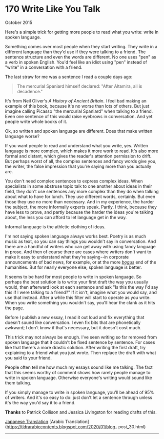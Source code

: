 # 170 Write Like You Talk


  
 
  
 October 2015   
  
 Here's a simple trick for getting more people to read what you write: write in spoken language.   
  
 Something comes over most people when they start writing. They write in a different language than they'd use if they were talking to a friend. The sentence structure and even the words are different. No one uses "pen" as a verb in spoken English. You'd feel like an idiot using "pen" instead of "write" in a conversation with a friend.   
  
 The last straw for me was a sentence I read a couple days ago:   
  
 > The mercurial Spaniard himself declared: "After Altamira, all is decadence." 

 It's from Neil Oliver's _A History of Ancient Britain_. I feel bad making an example of this book, because it's no worse than lots of others. But just imagine calling Picasso "the mercurial Spaniard" when talking to a friend. Even one sentence of this would raise eyebrows in conversation. And yet people write whole books of it.   
  
 Ok, so written and spoken language are different. Does that make written language worse?   
  
 If you want people to read and understand what you write, yes. Written language is more complex, which makes it more work to read. It's also more formal and distant, which gives the reader's attention permission to drift. But perhaps worst of all, the complex sentences and fancy words give you, the writer, the false impression that you're saying more than you actually are.   
  
 You don't need complex sentences to express complex ideas. When specialists in some abstruse topic talk to one another about ideas in their field, they don't use sentences any more complex than they do when talking about what to have for lunch. They use different words, certainly. But even those they use no more than necessary. And in my experience, the harder the subject, the more informally experts speak. Partly, I think, because they have less to prove, and partly because the harder the ideas you're talking about, the less you can afford to let language get in the way.   
  
 Informal language is the athletic clothing of ideas.   
  
 I'm not saying spoken language always works best. Poetry is as much music as text, so you can say things you wouldn't say in conversation. And there are a handful of writers who can get away with using fancy language in prose. And then of course there are cases where writers don't want to make it easy to understand what they're saying--in corporate announcements of bad news, for example, or at the more 
[_bogus_](https://scholar.google.com/scholar?hl=en&as_sdt=1,5&q=transgression+narrative+postmodern+gender)
 end of the humanities. But for nearly everyone else, spoken language is better.   
  
 It seems to be hard for most people to write in spoken language. So perhaps the best solution is to write your first draft the way you usually would, then afterward look at each sentence and ask "Is this the way I'd say this if I were talking to a friend?" If it isn't, imagine what you would say, and use that instead. After a while this filter will start to operate as you write. When you write something you wouldn't say, you'll hear the clank as it hits the page.   
  
 Before I publish a new essay, I read it out loud and fix everything that doesn't sound like conversation. I even fix bits that are phonetically awkward; I don't know if that's necessary, but it doesn't cost much.   
  
 This trick may not always be enough. I've seen writing so far removed from spoken language that it couldn't be fixed sentence by sentence. For cases like that there's a more drastic solution. After writing the first draft, try explaining to a friend what you just wrote. Then replace the draft with what you said to your friend.   
  
 People often tell me how much my essays sound like me talking. The fact that this seems worthy of comment shows how rarely people manage to write in spoken language. Otherwise everyone's writing would sound like them talking.   
  
 If you simply manage to write in spoken language, you'll be ahead of 95% of writers. And it's so easy to do: just don't let a sentence through unless it's the way you'd say it to a friend.   
  
 
  
 
  
 
  
 
  
 
  
 
  
 **Thanks** to Patrick Collison and Jessica Livingston for reading drafts of this.   
  
 
  
 
  
 
  
 [Japanese Translation](https://note.com/tokyojack/n/n9a13ac4cd47d)   [Arabic Translation](https://tldrarabiccontents.blogspot.com/2020/01/blog- post_30.html)   
  
 
  
 
  
 
  
 

 
* * *
 

 

